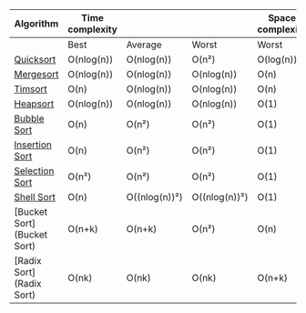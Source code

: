 | Algorithm                       | Time complexity |               |               | Space complexity |
|---------------------------------|-----------------|---------------|---------------|------------------|
|                                 | Best            | Average       | Worst         | Worst            |
| [Quicksort](QuickSort)          | O(nlog(n))      | O(nlog(n))    | O(n²)         | O(log(n))        |
| [Mergesort](MergeSort)          | O(nlog(n))      | O(nlog(n))    | O(nlog(n))    | O(n)             |
| [Timsort](TimSort)              | O(n)            | O(nlog(n))    | O(nlog(n))    | O(n)             |
| [Heapsort](HeapSort)            | O(nlog(n))      | O(nlog(n))    | O(nlog(n))    | O(1)             |
| [Bubble Sort](BubbleSort)       | O(n)            | O(n²)         | O(n²)         | O(1)             |
| [Insertion Sort](InsertionSort) | O(n)            | O(n²)         | O(n²)         | O(1)             |
| [Selection Sort](SelectionSort) | O(n²)           | O(n²)         | O(n²)         | O(1)             |
| [Shell Sort](ShellSort)         | O(n)            | O((nlog(n))²) | O((nlog(n))²) | O(1)             |
| [Bucket Sort](Bucket Sort)      | O(n+k)          | O(n+k)        | O(n²)         | O(n)             |
| [Radix Sort](Radix Sort)        | O(nk)           | O(nk)         | O(nk)         | O(n+k)           |